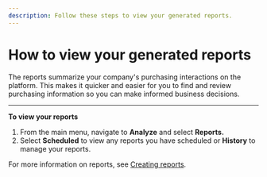 ```yaml
---
description: Follow these steps to view your generated reports.
---
```


# How to view your generated reports

The reports summarize your company's purchasing interactions on the platform. This makes it quicker and easier for you to find and review purchasing information so you can make informed business decisions.

***

**To view your reports**

1. From the main menu, navigate to **Analyze** and select **Reports.**
2. Select **Scheduled** to view any reports you have scheduled or **History** to manage your reports.&#x20;

For more information on reports, see [Creating reports](../../analytics-and-reports/reports/about-reports.md).
